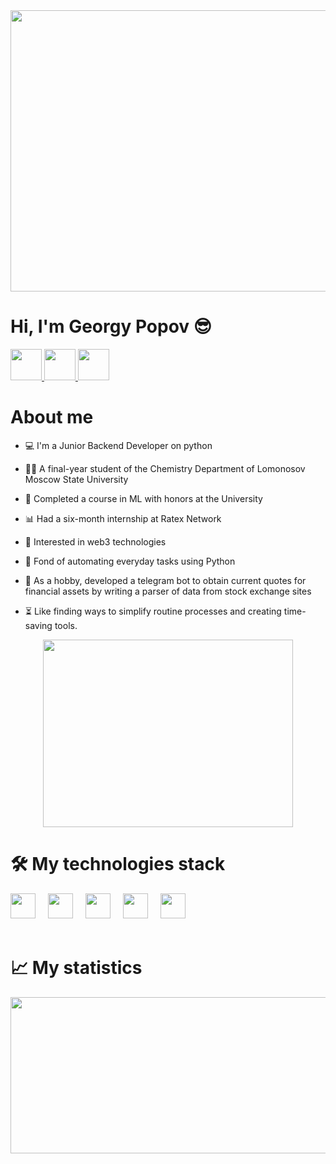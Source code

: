 
<div align="center">
  <img height="450" width="900" src="https://media.giphy.com/virtual-backgrounds/previews/dvd.gif"  />
</div>

<h1>Hi, I'm Georgy Popov 😎</h1>

<div>
  <a href="https://t.me/egopbi">
    <img height="50" width="50" src="https://cdn.simpleicons.org/telegram"/>
  </a>
    
  <a href="https://www.facebook.com/profile.php?id=61573778946596/">
    <img height="50" width="50" src="https://cdn.simpleicons.org/facebook"/>
  </a>
  
  <a href="https://www.linkedin.com/in/%D0%B3%D0%B5%D0%BE%D1%80%D0%B3%D0%B8%D0%B9-%D0%BF%D0%BE%D0%BF%D0%BE%D0%B2-508962291/">
    <img height="50" width="50" src="https://skillicons.dev/icons?i=linkedin"/>
  </a>

</div>

# About me
- 💻 I'm a Junior Backend Developer on python

- 👨‍🎓 A final-year student of the Chemistry Department of Lomonosov Moscow State University

- 🌭 Completed a course in ML with honors at the University

- 📊 Had a six-month internship at Ratex Network

- 🔗 Interested in web3 technologies

- 👾 Fond of automating everyday tasks using Python

- 🤖 As a hobby, developed a telegram bot to obtain current quotes for financial assets by writing a parser of data from stock exchange sites

- ⏳ Like finding ways to simplify routine processes and creating time-saving tools.


<div align="center">
  <img height="300" width="400" src="https://github.com/user-attachments/assets/0b8e2774-cfc6-41ad-87a2-d5269964f7a7"  />
</div>

# 🛠️ My technologies stack

<div align="left">
  <img src="https://cdn.jsdelivr.net/gh/devicons/devicon@latest/icons/python/python-plain.svg" height="40"/>
  <img width="12" />
  
  <img src="https://cdn.jsdelivr.net/gh/devicons/devicon@latest/icons/git/git-original.svg" height="40"/>
  <img width="12" />

  <img src="https://cdn.jsdelivr.net/gh/devicons/devicon@latest/icons/docker/docker-plain.svg" height="40"/>
  <img width="12" />
   
  <img src="https://cdn.jsdelivr.net/gh/devicons/devicon@latest/icons/postgresql/postgresql-plain.svg" height="40"/>
  <img width="12" />
   
  <img src="https://cdn.jsdelivr.net/gh/devicons/devicon@latest/icons/sqlalchemy/sqlalchemy-original.svg" height="40"/>
  <img width="12" />
<br>
<br>


# 📈 My statistics 
</div>
<div align="center">
  <img height="250" width="900" src="http://github-profile-summary-cards.vercel.app/api/cards/profile-details?username=egopbi&theme=aura_dark"  />
</div>
